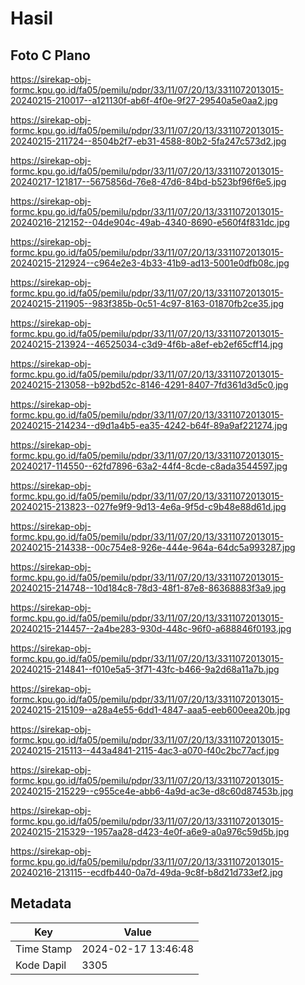 # Hasil

## Foto C Plano

https://sirekap-obj-formc.kpu.go.id/fa05/pemilu/pdpr/33/11/07/20/13/3311072013015-20240215-210017--a121130f-ab6f-4f0e-9f27-29540a5e0aa2.jpg

https://sirekap-obj-formc.kpu.go.id/fa05/pemilu/pdpr/33/11/07/20/13/3311072013015-20240215-211724--8504b2f7-eb31-4588-80b2-5fa247c573d2.jpg

https://sirekap-obj-formc.kpu.go.id/fa05/pemilu/pdpr/33/11/07/20/13/3311072013015-20240217-121817--5675856d-76e8-47d6-84bd-b523bf96f6e5.jpg

https://sirekap-obj-formc.kpu.go.id/fa05/pemilu/pdpr/33/11/07/20/13/3311072013015-20240216-212152--04de904c-49ab-4340-8690-e560f4f831dc.jpg

https://sirekap-obj-formc.kpu.go.id/fa05/pemilu/pdpr/33/11/07/20/13/3311072013015-20240215-212924--c964e2e3-4b33-41b9-ad13-5001e0dfb08c.jpg

https://sirekap-obj-formc.kpu.go.id/fa05/pemilu/pdpr/33/11/07/20/13/3311072013015-20240215-211905--983f385b-0c51-4c97-8163-01870fb2ce35.jpg

https://sirekap-obj-formc.kpu.go.id/fa05/pemilu/pdpr/33/11/07/20/13/3311072013015-20240215-213924--46525034-c3d9-4f6b-a8ef-eb2ef65cff14.jpg

https://sirekap-obj-formc.kpu.go.id/fa05/pemilu/pdpr/33/11/07/20/13/3311072013015-20240215-213058--b92bd52c-8146-4291-8407-7fd361d3d5c0.jpg

https://sirekap-obj-formc.kpu.go.id/fa05/pemilu/pdpr/33/11/07/20/13/3311072013015-20240215-214234--d9d1a4b5-ea35-4242-b64f-89a9af221274.jpg

https://sirekap-obj-formc.kpu.go.id/fa05/pemilu/pdpr/33/11/07/20/13/3311072013015-20240217-114550--62fd7896-63a2-44f4-8cde-c8ada3544597.jpg

https://sirekap-obj-formc.kpu.go.id/fa05/pemilu/pdpr/33/11/07/20/13/3311072013015-20240215-213823--027fe9f9-9d13-4e6a-9f5d-c9b48e88d61d.jpg

https://sirekap-obj-formc.kpu.go.id/fa05/pemilu/pdpr/33/11/07/20/13/3311072013015-20240215-214338--00c754e8-926e-444e-964a-64dc5a993287.jpg

https://sirekap-obj-formc.kpu.go.id/fa05/pemilu/pdpr/33/11/07/20/13/3311072013015-20240215-214748--10d184c8-78d3-48f1-87e8-86368883f3a9.jpg

https://sirekap-obj-formc.kpu.go.id/fa05/pemilu/pdpr/33/11/07/20/13/3311072013015-20240215-214457--2a4be283-930d-448c-96f0-a688846f0193.jpg

https://sirekap-obj-formc.kpu.go.id/fa05/pemilu/pdpr/33/11/07/20/13/3311072013015-20240215-214841--f010e5a5-3f71-43fc-b466-9a2d68a11a7b.jpg

https://sirekap-obj-formc.kpu.go.id/fa05/pemilu/pdpr/33/11/07/20/13/3311072013015-20240215-215109--a28a4e55-6dd1-4847-aaa5-eeb600eea20b.jpg

https://sirekap-obj-formc.kpu.go.id/fa05/pemilu/pdpr/33/11/07/20/13/3311072013015-20240215-215113--443a4841-2115-4ac3-a070-f40c2bc77acf.jpg

https://sirekap-obj-formc.kpu.go.id/fa05/pemilu/pdpr/33/11/07/20/13/3311072013015-20240215-215229--c955ce4e-abb6-4a9d-ac3e-d8c60d87453b.jpg

https://sirekap-obj-formc.kpu.go.id/fa05/pemilu/pdpr/33/11/07/20/13/3311072013015-20240215-215329--1957aa28-d423-4e0f-a6e9-a0a976c59d5b.jpg

https://sirekap-obj-formc.kpu.go.id/fa05/pemilu/pdpr/33/11/07/20/13/3311072013015-20240216-213115--ecdfb440-0a7d-49da-9c8f-b8d21d733ef2.jpg


## Metadata

| Key        | Value               |
| ---------- | ------------------- |
| Time Stamp | 2024-02-17 13:46:48 |
| Kode Dapil | 3305                |



